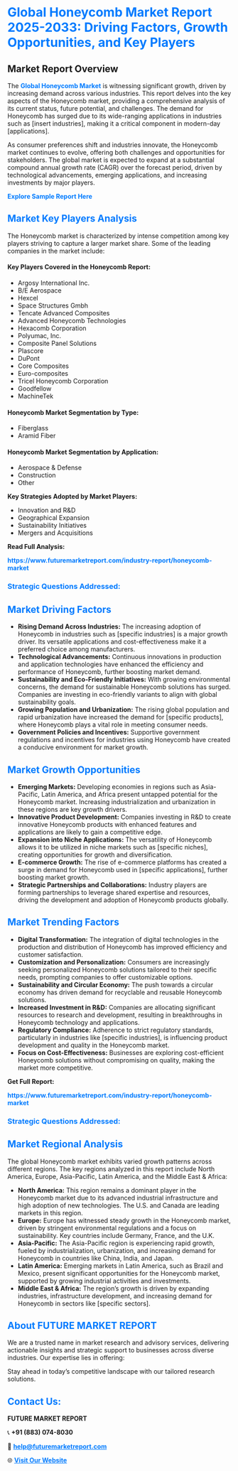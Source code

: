 <h1 style="color: #007BFF;">Global Honeycomb Market Report 2025-2033: Driving Factors, Growth Opportunities, and Key Players</h1>

<section id="overview">
<h2>Market Report Overview</h2>
<p>The <a href="https://www.futuremarketreport.com/industry-report/honeycomb-market" style="color: #007BFF; text-decoration: none;"><strong>Global Honeycomb Market</strong></a> is witnessing significant growth, driven by increasing demand across various industries. This report delves into the key aspects of the Honeycomb market, providing a comprehensive analysis of its current status, future potential, and challenges. The demand for Honeycomb has surged due to its wide-ranging applications in industries such as [insert industries], making it a critical component in modern-day [applications].</p>
<p>As consumer preferences shift and industries innovate, the Honeycomb market continues to evolve, offering both challenges and opportunities for stakeholders. The global market is expected to expand at a substantial compound annual growth rate (CAGR) over the forecast period, driven by technological advancements, emerging applications, and increasing investments by major players.</p>
</section>

<section id="overview">
<p><a href="https://www.futuremarketreport.com/request-sample/reportId=90624" style="color: #007BFF; text-decoration: none;"><strong>Explore Sample Report Here</strong></a></p>
</section>

<section id="key-players">
<h2 style="color: #007BFF;">Market Key Players Analysis</h2>
<p>The Honeycomb market is characterized by intense competition among key players striving to capture a larger market share. Some of the leading companies in the market include:</p>
<h4>Key Players Covered in the Honeycomb Report:</h4>
<ul><li>Argosy International Inc.</li><li>B/E Aerospace</li><li>Hexcel</li><li>Space Structures Gmbh</li><li>Tencate Advanced Composites</li><li>Advanced Honeycomb Technologies</li><li>Hexacomb Corporation</li><li>Polyumac, Inc.</li><li>Composite Panel Solutions</li><li>Plascore</li><li>DuPont</li><li>Core Composites</li><li>Euro-composites</li><li>Tricel Honeycomb Corporation</li><li>Goodfellow</li><li>MachineTek</li></ul>
<h4>Honeycomb Market Segmentation by Type:</h4>
<ul><li>Fiberglass</li><li>Aramid Fiber</li></ul>

<h4>Honeycomb Market Segmentation by Application:</h4>
<ul><li>Aerospace &amp; Defense</li><li>Construction</li><li>Other</li></ul>
<p><strong>Key Strategies Adopted by Market Players:</strong></p>
<ul>
<li>Innovation and R&D</li>
<li>Geographical Expansion</li>
<li>Sustainability Initiatives</li>
<li>Mergers and Acquisitions</li>
</ul>
</section>

<section>
<p><strong>Read Full Analysis: </strong></p><a href="https://www.futuremarketreport.com/industry-report/honeycomb-market" style="color: #007BFF; text-decoration: none;"><strong>https://www.futuremarketreport.com/industry-report/honeycomb-market</strong></a>
<h3 style="color: #007BFF;">Strategic Questions Addressed:</h3>
</section>

<section id="driving-factors">
<h2 style="color: #007BFF;">Market Driving Factors</h2>
<ul>
<li><strong>Rising Demand Across Industries:</strong> The increasing adoption of Honeycomb in industries such as [specific industries] is a major growth driver. Its versatile applications and cost-effectiveness make it a preferred choice among manufacturers.</li>
<li><strong>Technological Advancements:</strong> Continuous innovations in production and application technologies have enhanced the efficiency and performance of Honeycomb, further boosting market demand.</li>
<li><strong>Sustainability and Eco-Friendly Initiatives:</strong> With growing environmental concerns, the demand for sustainable Honeycomb solutions has surged. Companies are investing in eco-friendly variants to align with global sustainability goals.</li>
<li><strong>Growing Population and Urbanization:</strong> The rising global population and rapid urbanization have increased the demand for [specific products], where Honeycomb plays a vital role in meeting consumer needs.</li>
<li><strong>Government Policies and Incentives:</strong> Supportive government regulations and incentives for industries using Honeycomb have created a conducive environment for market growth.</li>
</ul>
</section>

<section id="growth-opportunities">
<h2 style="color: #007BFF;">Market Growth Opportunities</h2>
<ul>
<li><strong>Emerging Markets:</strong> Developing economies in regions such as Asia-Pacific, Latin America, and Africa present untapped potential for the Honeycomb market. Increasing industrialization and urbanization in these regions are key growth drivers.</li>
<li><strong>Innovative Product Development:</strong> Companies investing in R&D to create innovative Honeycomb products with enhanced features and applications are likely to gain a competitive edge.</li>
<li><strong>Expansion into Niche Applications:</strong> The versatility of Honeycomb allows it to be utilized in niche markets such as [specific niches], creating opportunities for growth and diversification.</li>
<li><strong>E-commerce Growth:</strong> The rise of e-commerce platforms has created a surge in demand for Honeycomb used in [specific applications], further boosting market growth.</li>
<li><strong>Strategic Partnerships and Collaborations:</strong> Industry players are forming partnerships to leverage shared expertise and resources, driving the development and adoption of Honeycomb products globally.</li>
</ul>
</section>

<section id="trending-factors">
<h2 style="color: #007BFF;">Market Trending Factors</h2>
<ul>
<li><strong>Digital Transformation:</strong> The integration of digital technologies in the production and distribution of Honeycomb has improved efficiency and customer satisfaction.</li>
<li><strong>Customization and Personalization:</strong> Consumers are increasingly seeking personalized Honeycomb solutions tailored to their specific needs, prompting companies to offer customizable options.</li>
<li><strong>Sustainability and Circular Economy:</strong> The push towards a circular economy has driven demand for recyclable and reusable Honeycomb solutions.</li>
<li><strong>Increased Investment in R&D:</strong> Companies are allocating significant resources to research and development, resulting in breakthroughs in Honeycomb technology and applications.</li>
<li><strong>Regulatory Compliance:</strong> Adherence to strict regulatory standards, particularly in industries like [specific industries], is influencing product development and quality in the Honeycomb market.</li>
<li><strong>Focus on Cost-Effectiveness:</strong> Businesses are exploring cost-efficient Honeycomb solutions without compromising on quality, making the market more competitive.</li>
</ul>
</section>

<section>
<p><strong>Get Full Report: </strong></p><a href="https://www.futuremarketreport.com/industry-report/honeycomb-market" style="color: #007BFF; text-decoration: none;"><strong>https://www.futuremarketreport.com/industry-report/honeycomb-market</strong></a>
<h3 style="color: #007BFF;">Strategic Questions Addressed:</h3>
</section>


<section id="regional-analysis">
<h2 style="color: #007BFF;">Market Regional Analysis</h2>
<p>The global Honeycomb market exhibits varied growth patterns across different regions. The key regions analyzed in this report include North America, Europe, Asia-Pacific, Latin America, and the Middle East & Africa:</p>
<ul>
<li><strong>North America:</strong> This region remains a dominant player in the Honeycomb market due to its advanced industrial infrastructure and high adoption of new technologies. The U.S. and Canada are leading markets in this region.</li>
<li><strong>Europe:</strong> Europe has witnessed steady growth in the Honeycomb market, driven by stringent environmental regulations and a focus on sustainability. Key countries include Germany, France, and the U.K.</li>
<li><strong>Asia-Pacific:</strong> The Asia-Pacific region is experiencing rapid growth, fueled by industrialization, urbanization, and increasing demand for Honeycomb in countries like China, India, and Japan.</li>
<li><strong>Latin America:</strong> Emerging markets in Latin America, such as Brazil and Mexico, present significant opportunities for the Honeycomb market, supported by growing industrial activities and investments.</li>
<li><strong>Middle East & Africa:</strong> The region’s growth is driven by expanding industries, infrastructure development, and increasing demand for Honeycomb in sectors like [specific sectors].</li>
</ul>
</section>

<footer>
<h2 style="color: #007BFF;">About FUTURE MARKET REPORT</h2>
<p>We are a trusted name in market research and advisory services, delivering actionable insights and strategic support to businesses across diverse industries. Our expertise lies in offering:</p>

<p>Stay ahead in today’s competitive landscape with our tailored research solutions.</p>

<h2 style="color: #007BFF;">Contact Us:</h2>
<p><strong>FUTURE MARKET REPORT</strong></p>
<p>📞 <strong>+91 (883) 074-8030</strong></p>
<p>📧 <strong><a href="mailto:help@futuremarketreport.com" style="color: #007BFF;">help@futuremarketreport.com</a></strong></p>
<p>🌐 <strong><a href="https://www.futuremarketreport.com/" style="color: #007BFF;">Visit Our Website</a></strong></p>
</footer>